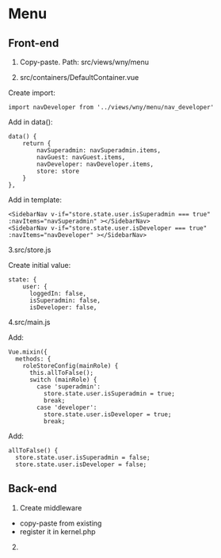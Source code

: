 # Menu
## Front-end
1. Copy-paste. Path: src/views/wny/menu

2. src/containers/DefaultContainer.vue

Create import: 
````
import navDeveloper from '../views/wny/menu/nav_developer'
````
Add in data():
```` 
data() {
    return {
        navSuperadmin: navSuperadmin.items,
        navGuest: navGuest.items,
        navDeveloper: navDeveloper.items,
        store: store
    }
},
```` 
Add in template:
````
<SidebarNav v-if="store.state.user.isSuperadmin === true" :navItems="navSuperadmin" ></SidebarNav>
<SidebarNav v-if="store.state.user.isDeveloper === true" :navItems="navDeveloper" ></SidebarNav>
````
3.src/store.js

Create initial value:
````
state: {
    user: {
      loggedIn: false,
      isSuperadmin: false,
      isDeveloper: false,
````

4.src/main.js

Add:
````
Vue.mixin({
  methods: {
    roleStoreConfig(mainRole) {
      this.allToFalse();
      switch (mainRole) {
        case 'superadmin':
          store.state.user.isSuperadmin = true;
          break;
        case 'developer':
          store.state.user.isDeveloper = true;
          break;
````
Add:
````
allToFalse() {
  store.state.user.isSuperadmin = false;
  store.state.user.isDeveloper = false;
````
## Back-end
1. Create middleware
* copy-paste from existing
* register it in kernel.php

2. 
